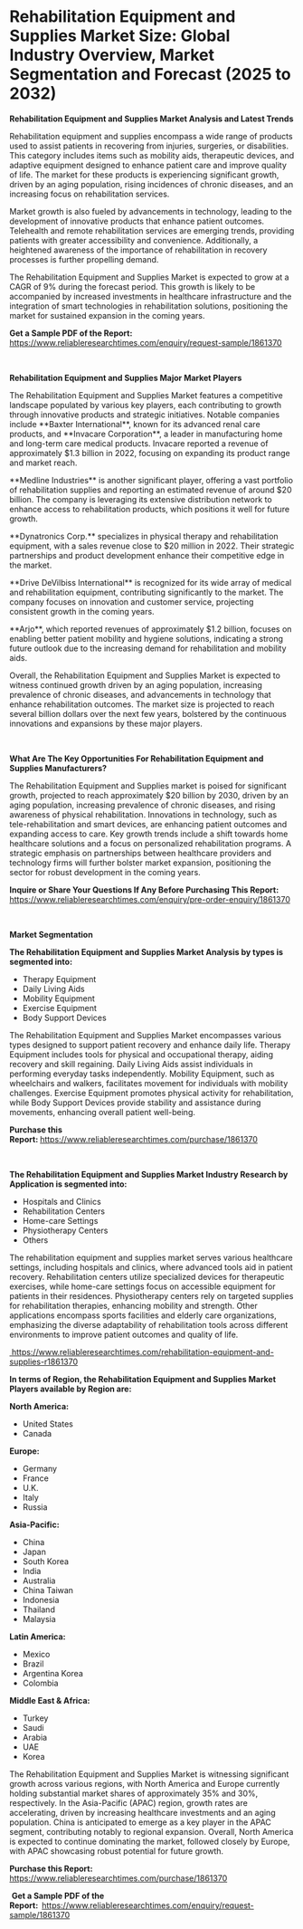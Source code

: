 <p><h1>Rehabilitation Equipment and Supplies Market Size: Global Industry Overview, Market Segmentation and Forecast (2025 to 2032)</h1></p><p><strong>Rehabilitation Equipment and Supplies Market Analysis and Latest Trends</strong></p>
<p><p>Rehabilitation equipment and supplies encompass a wide range of products used to assist patients in recovering from injuries, surgeries, or disabilities. This category includes items such as mobility aids, therapeutic devices, and adaptive equipment designed to enhance patient care and improve quality of life. The market for these products is experiencing significant growth, driven by an aging population, rising incidences of chronic diseases, and an increasing focus on rehabilitation services.</p><p>Market growth is also fueled by advancements in technology, leading to the development of innovative products that enhance patient outcomes. Telehealth and remote rehabilitation services are emerging trends, providing patients with greater accessibility and convenience. Additionally, a heightened awareness of the importance of rehabilitation in recovery processes is further propelling demand.</p><p>The Rehabilitation Equipment and Supplies Market is expected to grow at a CAGR of 9% during the forecast period. This growth is likely to be accompanied by increased investments in healthcare infrastructure and the integration of smart technologies in rehabilitation solutions, positioning the market for sustained expansion in the coming years.</p></p>
<p><strong>Get a Sample PDF of the Report:&nbsp;</strong> <a href="https://www.reliableresearchtimes.com/enquiry/request-sample/1861370?utm_campaign=3557&utm_medium=2&utm_source=Github&utm_content=ia&utm_term=13042025&utm_id=rehabilitation-equipment-and-supplies">https://www.reliableresearchtimes.com/enquiry/request-sample/1861370</a></p>
<p>&nbsp;</p>
<p><strong>Rehabilitation Equipment and Supplies Major Market Players</strong></p>
<p><p>The Rehabilitation Equipment and Supplies Market features a competitive landscape populated by various key players, each contributing to growth through innovative products and strategic initiatives. Notable companies include **Baxter International**, known for its advanced renal care products, and **Invacare Corporation**, a leader in manufacturing home and long-term care medical products. Invacare reported a revenue of approximately $1.3 billion in 2022, focusing on expanding its product range and market reach.</p><p>**Medline Industries** is another significant player, offering a vast portfolio of rehabilitation supplies and reporting an estimated revenue of around $20 billion. The company is leveraging its extensive distribution network to enhance access to rehabilitation products, which positions it well for future growth.</p><p>**Dynatronics Corp.** specializes in physical therapy and rehabilitation equipment, with a sales revenue close to $20 million in 2022. Their strategic partnerships and product development enhance their competitive edge in the market.</p><p>**Drive DeVilbiss International** is recognized for its wide array of medical and rehabilitation equipment, contributing significantly to the market. The company focuses on innovation and customer service, projecting consistent growth in the coming years.</p><p>**Arjo**, which reported revenues of approximately $1.2 billion, focuses on enabling better patient mobility and hygiene solutions, indicating a strong future outlook due to the increasing demand for rehabilitation and mobility aids.</p><p>Overall, the Rehabilitation Equipment and Supplies Market is expected to witness continued growth driven by an aging population, increasing prevalence of chronic diseases, and advancements in technology that enhance rehabilitation outcomes. The market size is projected to reach several billion dollars over the next few years, bolstered by the continuous innovations and expansions by these major players.</p></p>
<p>&nbsp;</p>
<p><strong>What Are The Key Opportunities For Rehabilitation Equipment and Supplies Manufacturers?</strong></p>
<p><p>The Rehabilitation Equipment and Supplies market is poised for significant growth, projected to reach approximately $20 billion by 2030, driven by an aging population, increasing prevalence of chronic diseases, and rising awareness of physical rehabilitation. Innovations in technology, such as tele-rehabilitation and smart devices, are enhancing patient outcomes and expanding access to care. Key growth trends include a shift towards home healthcare solutions and a focus on personalized rehabilitation programs. A strategic emphasis on partnerships between healthcare providers and technology firms will further bolster market expansion, positioning the sector for robust development in the coming years.</p></p>
<p><strong>Inquire or Share Your Questions If Any Before Purchasing This Report:</strong> <a href="https://www.reliableresearchtimes.com/enquiry/pre-order-enquiry/1861370?utm_campaign=3557&utm_medium=2&utm_source=Github&utm_content=ia&utm_term=13042025&utm_id=rehabilitation-equipment-and-supplies">https://www.reliableresearchtimes.com/enquiry/pre-order-enquiry/1861370</a></p>
<p>&nbsp;</p>
<p><strong>Market Segmentation</strong></p>
<p><strong>The Rehabilitation Equipment and Supplies Market Analysis by types is segmented into:</strong></p>
<p><ul><li>Therapy Equipment</li><li>Daily Living Aids</li><li>Mobility Equipment</li><li>Exercise Equipment</li><li>Body Support Devices</li></ul></p>
<p><p>The Rehabilitation Equipment and Supplies Market encompasses various types designed to support patient recovery and enhance daily life. Therapy Equipment includes tools for physical and occupational therapy, aiding recovery and skill regaining. Daily Living Aids assist individuals in performing everyday tasks independently. Mobility Equipment, such as wheelchairs and walkers, facilitates movement for individuals with mobility challenges. Exercise Equipment promotes physical activity for rehabilitation, while Body Support Devices provide stability and assistance during movements, enhancing overall patient well-being.</p></p>
<p><strong>Purchase this Report:&nbsp;</strong><a href="https://www.reliableresearchtimes.com/purchase/1861370?utm_campaign=3557&utm_medium=2&utm_source=Github&utm_content=ia&utm_term=13042025&utm_id=rehabilitation-equipment-and-supplies">https://www.reliableresearchtimes.com/purchase/1861370</a></p>
<p>&nbsp;</p>
<p><strong>The Rehabilitation Equipment and Supplies Market Industry Research by Application is segmented into:</strong></p>
<p><ul><li>Hospitals and Clinics</li><li>Rehabilitation Centers</li><li>Home-care Settings</li><li>Physiotherapy Centers</li><li>Others</li></ul></p>
<p><p>The rehabilitation equipment and supplies market serves various healthcare settings, including hospitals and clinics, where advanced tools aid in patient recovery. Rehabilitation centers utilize specialized devices for therapeutic exercises, while home-care settings focus on accessible equipment for patients in their residences. Physiotherapy centers rely on targeted supplies for rehabilitation therapies, enhancing mobility and strength. Other applications encompass sports facilities and elderly care organizations, emphasizing the diverse adaptability of rehabilitation tools across different environments to improve patient outcomes and quality of life.</p></p>
<p><a href="https://www.reliableresearchtimes.com/rehabilitation-equipment-and-supplies-r1861370?utm_campaign=3557&utm_medium=2&utm_source=Github&utm_content=ia&utm_term=13042025&utm_id=rehabilitation-equipment-and-supplies">&nbsp;https://www.reliableresearchtimes.com/rehabilitation-equipment-and-supplies-r1861370</a></p>
<p><strong>In terms of Region, the Rehabilitation Equipment and Supplies Market Players available by Region are:</strong></p>
<p>
    <p> <strong> North America: </strong>
        <ul>
            <li>United States</li>
            <li>Canada</li>
        </ul>
        </p> 
    <p> <strong> Europe: </strong>
        <ul>
            <li>Germany</li>
            <li>France</li>
            <li>U.K.</li>
            <li>Italy</li>
            <li>Russia</li>
        </ul>
        </p> 
    <p> <strong> Asia-Pacific: </strong>
        <ul>
            <li>China</li>
            <li>Japan</li>
            <li>South Korea</li>
            <li>India</li>
            <li>Australia</li>
            <li>China Taiwan</li>
            <li>Indonesia</li>
            <li>Thailand</li>
            <li>Malaysia</li>
        </ul>
        </p> 
    <p> <strong> Latin America: </strong>
        <ul>
            <li>Mexico</li>
            <li>Brazil</li>
            <li>Argentina Korea</li>
            <li>Colombia</li>
        </ul>
        </p> 
    <p> <strong> Middle East & Africa: </strong>
        <ul>
            <li>Turkey</li>
            <li>Saudi</li>
            <li>Arabia</li>
            <li>UAE</li>
            <li>Korea</li>
        </ul>
    </p>
    </p>
<p><p>The Rehabilitation Equipment and Supplies Market is witnessing significant growth across various regions, with North America and Europe currently holding substantial market shares of approximately 35% and 30%, respectively. In the Asia-Pacific (APAC) region, growth rates are accelerating, driven by increasing healthcare investments and an aging population. China is anticipated to emerge as a key player in the APAC segment, contributing notably to regional expansion. Overall, North America is expected to continue dominating the market, followed closely by Europe, with APAC showcasing robust potential for future growth.</p></p>
<p><strong>Purchase this Report: </strong><a href="https://www.reliableresearchtimes.com/purchase/1861370?utm_campaign=3557&utm_medium=2&utm_source=Github&utm_content=ia&utm_term=13042025&utm_id=rehabilitation-equipment-and-supplies">https://www.reliableresearchtimes.com/purchase/1861370</a></p>
<p>&nbsp;<strong>Get a Sample PDF of the Report:&nbsp;&nbsp;</strong><a href="https://www.reliableresearchtimes.com/enquiry/request-sample/1861370?utm_campaign=3557&utm_medium=2&utm_source=Github&utm_content=ia&utm_term=13042025&utm_id=rehabilitation-equipment-and-supplies">https://www.reliableresearchtimes.com/enquiry/request-sample/1861370</a></p>
<p><strong></strong></p>
<p><p></p><p></p><p></p></p>